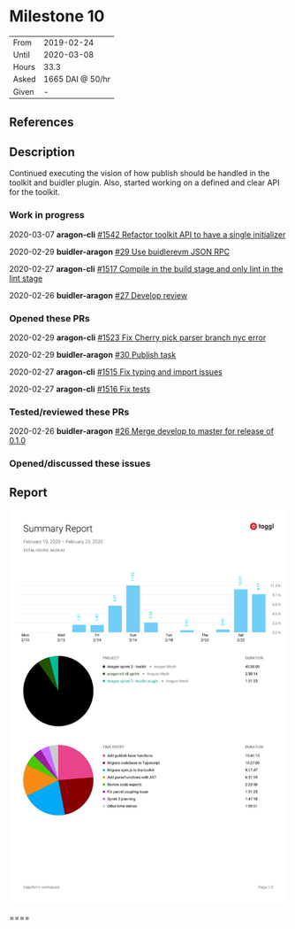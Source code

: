 # Milestone 10

|       |                  |
| ----- | ---------------- |
| From  | 2019-02-24       |
| Until | 2020-03-08       |
| Hours | 33.3             |
| Asked | 1665 DAI @ 50/hr |
| Given | -                |

## References

## Description

Continued executing the vision of how publish should be handled in the toolkit and buidler plugin. Also, started working on a defined and clear API for the toolkit.

### Work in progress

2020-03-07 **aragon-cli** [#1542 Refactor toolkit API to have a single initializer](https://github.com/aragon/aragon-cli/pull/1542)

2020-02-29 **buidler-aragon** [#29 Use buidlerevm JSON RPC](https://github.com/aragon/buidler-aragon/pull/29)

2020-02-27 **aragon-cli** [#1517 Compile in the build stage and only lint in the lint stage](https://github.com/aragon/aragon-cli/pull/1517)

2020-02-26 **buidler-aragon** [#27 Develop review](https://github.com/aragon/buidler-aragon/pull/27)

### Opened these PRs

2020-02-29 **aragon-cli** [#1523 Fix Cherry pick parser branch nyc error](https://github.com/aragon/aragon-cli/pull/1523)

2020-02-29 **buidler-aragon** [#30 Publish task](https://github.com/aragon/buidler-aragon/pull/30)

2020-02-27 **aragon-cli** [#1515 Fix typing and import issues](https://github.com/aragon/aragon-cli/pull/1515)

2020-02-27 **aragon-cli** [#1516 Fix tests](https://github.com/aragon/aragon-cli/pull/1516)

### Tested/reviewed these PRs

2020-02-26 **buidler-aragon** [#26 Merge develop to master for release of 0.1.0](https://github.com/aragon/buidler-aragon/pull/26)

### Opened/discussed these issues

## Report

![Time-tracking report](assets/lion-milestone-09-timing-report.png)

====
